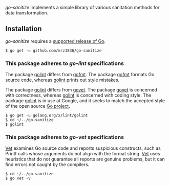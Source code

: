 *go-sanitize* implements a simple library of various sanitation methods for data transformation.

## Installation

*go-sanitize* requires a [supported release of Go](https://golang.org/doc/devel/release.html#policy).
```
$ go get -u github.com/mrz1836/go-sanitize
```

### This package adheres to *go-lint* specifications
The package [golint](https://github.com/golang/lint) differs from [gofmt](https://golang.org/cmd/gofmt/).
The package [gofmt](https://golang.org/cmd/gofmt/) formats Go source code, whereas [golint](https://github.com/golang/lint) prints out style mistakes.

The package [golint](https://github.com/golang/lint) differs from [govet](https://golang.org/cmd/vet/).
The package [govet](https://golang.org/cmd/vet/) is concerned with correctness, whereas [golint](https://github.com/golang/lint) is concerned with coding style.
The package [golint](https://github.com/golang/lint) is in use at Google, and it seeks to match the accepted style of the open source [Go project](https://golang.org/).
```
$ go get -u golang.org/x/lint/golint
$ cd ~/../go-sanitize
$ golint
```

### This package adheres to *go-vet* specifications
[Vet](https://golang.org/cmd/vet/) examines Go source code and reports suspicious constructs, such as Printf calls whose arguments
do not align with the format string. [Vet](https://golang.org/cmd/vet/) uses heuristics that do not guarantee all reports are genuine problems,
but it can find errors not caught by the compilers.
```
$ cd ~/../go-sanitize
$ go vet -v
```
